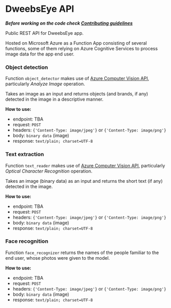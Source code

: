 # DweebsEye API

***Before working on the code check [Contributing guidelines](https://github.com/Dweebs-Global/DweebsEye-API/blob/main/CONTRIBUTING.md)***


Public REST API for DweebsEye app.

Hosted on Microsoft Azure as a Function App consisting of several functions, some of them relying on Azure Cognitive Services to process image data for the app end user.


### Object detection 
Function `object_detector` makes use of [Azure Computer Vision API](https://westcentralus.dev.cognitive.microsoft.com/docs/services/computer-vision-v3-1-ga/operations/56f91f2e778daf14a499f21b), 
particularly *Analyze Image* operation. 

Takes an image as an input and returns objects (and brands, if any) detected in the image in a descriptive manner.

**How to use:**

- endpoint: TBA
- request: `POST`
- headers: `{'Content-Type: image/jpeg'}` or `{'Content-Type: image/png'}`
- body: `binary data` (image)
- response: `text/plain; charset=UTF-8`

### Text extraction 
Function `text_reader` makes use of [Azure Computer Vision API](https://westcentralus.dev.cognitive.microsoft.com/docs/services/computer-vision-v3-1-ga/operations/56f91f2e778daf14a499f20d), 
particularly *Optical Character Recognition* operation.

Takes an image (binary data) as an input and returns the short text (if any) detected in the image.

**How to use:**

- endpoint: TBA
- request: `POST`
- headers: `{'Content-Type: image/jpeg'}` or `{'Content-Type: image/png'}`
- body: `binary data` (image)
- response: `text/plain; charset=UTF-8`

### Face recognition 
Function `face_recognizer` returns the names of the people familiar to the end user, whose photos were given to the model.

**How to use:**

- endpoint: TBA
- request: `POST`
- headers: `{'Content-Type: image/jpeg'}` or `{'Content-Type: image/png'}`
- body: `binary data` (image)
- response: `text/plain; charset=UTF-8`
